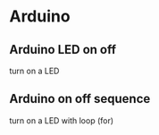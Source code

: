 # Arduino

## Arduino LED on off
turn on a LED

## Arduino on off sequence
turn on a LED with loop (for)